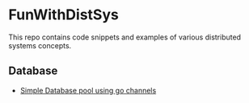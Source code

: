 # FunWithDistSys

This repo contains code snippets and examples of various distributed systems concepts.

## Database

- [Simple Database pool using go channels](database-connection-pool/README.md)
